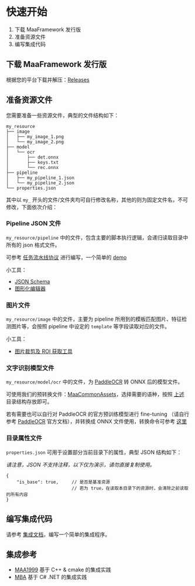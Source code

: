 # 快速开始

1. 下载 MaaFramework 发行版
2. 准备资源文件
3. 编写集成代码

## 下载 MaaFramework 发行版

根据您的平台下载并解压：[Releases](https://github.com/MaaAssistantArknights/MaaFramework/releases)

## 准备资源文件

您需要准备一些资源文件，典型的文件结构如下：

```tree
my_resource
├── image
│   ├── my_image_1.png
│   └── my_image_2.png
├── model
│   └── ocr
│       ├── det.onnx
│       ├── keys.txt
│       └── rec.onnx
├── pipeline
│   ├── my_pipeline_1.json
│   └── my_pipeline_2.json
└── properties.json
```

其中以 `my_` 开头的文件/文件夹均可自行修改名称，其他的则为固定文件名，不可修改，下面依次介绍：

### Pipeline JSON 文件

`my_resource/pipeline` 中的文件，包含主要的脚本执行逻辑，会递归读取目录中所有的 json 格式文件。

可参考 [任务流水线协议](3.1-任务流水线协议.md) 进行编写，一个简单的 [demo](https://github.com/MaaAssistantArknights/MaaFramework/blob/main/assets/resource/pipeline/sample.json)

小工具：

- [JSON Schema](https://github.com/MaaAssistantArknights/MaaFramework/blob/main/assets/resource/pipeline.schema.json)
- [图形化编辑器](https://github.com/MaaAssistantArknights/MaaJsonViewer)

### 图片文件

`my_resource/image` 中的文件，主要为 pipeline 所用到的模板匹配图片、特征检测图片等，会按照 pipeline 中设定的 `template` 等字段读取对应的文件。

小工具：

- [图片裁剪及 ROI 获取工具](https://github.com/MaaAssistantArknights/MaaFramework/tree/docs/tools/ImageCropper)

### 文字识别模型文件

`my_resource/model/ocr` 中的文件，为 [PaddleOCR](https://github.com/PaddlePaddle/PaddleOCR) 转 ONNX 后的模型文件。

可使用我们的预转换文件：[MaaCommonAssets](https://github.com/MaaAssistantArknights/MaaCommonAssets/tree/main/OCR)，选择需要的语种，按照 [上述](#准备资源文件) 目录结构存放即可。

若有需要也可以自行对 PaddleOCR 的官方预训练模型进行 fine-tuning （请自行参考 [PaddleOCR](https://github.com/PaddlePaddle/PaddleOCR) 官方文档），并转换成 ONNX 文件使用，转换命令可参考 [这里](https://github.com/MaaAssistantArknights/MaaCommonAssets/tree/main/OCR#command)

### 目录属性文件

`properties.json` 可用于设置部分当前目录下的属性，典型 JSON 结构如下：

_请注意，JSON 不支持注释，以下仅为演示，请勿直接复制使用。_

```jsonc
{
    "is_base": true,     // 是否是基准资源
                         // 若为 true，在读取本目录下的资源时，会清除之前读取的所有内容
}
```

## 编写集成代码

请参考 [集成文档](2.1-集成文档.md)，编写一个简单的集成程序。

## 集成参考

- [MAA1999](https://github.com/MaaAssistantArknights/MAA1999) 基于 C++ & cmake 的集成实践
- [MBA](https://github.com/MaaAssistantArknights/MBA) 基于 C# .NET 的集成实践
